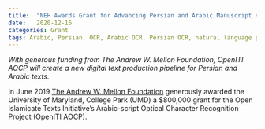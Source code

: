 ```yaml
---
title:  "NEH Awards Grant for Advancing Persian and Arabic Manuscript HTR to Roshan Institute at UMD"
date:   2020-12-16
categories: Grant
tags: Arabic, Persian, OCR, Arabic OCR, Persian OCR, natural language processing, machine learning, artificial intelligence, digital humanities, Persian digital humanities, Arabic digital humanities, manuscripts, HTR
---
```



*With generous funding from The Andrew W. Mellon Foundation, OpenITI AOCP will create a new digital text production pipeline for Persian and Arabic texts.*

In June 2019 [The Andrew W. Mellon Foundation](https://mellon.org/) generously awarded the University of Maryland, College Park (UMD) a $800,000 grant for the Open Islamicate Texts Initiative’s Arabic-script Optical Character Recognition Project (OpenITI AOCP).
